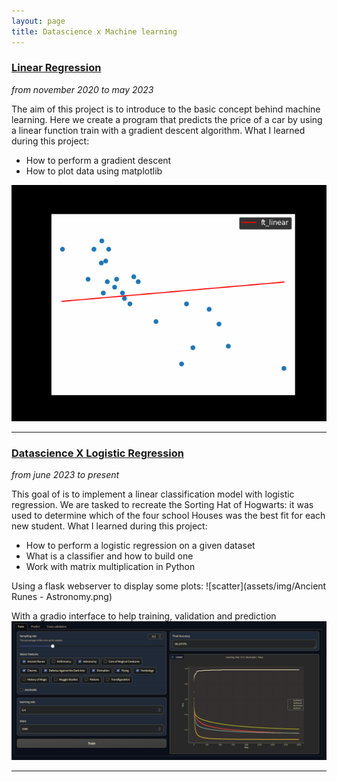 ```yaml
---
layout: page
title: Datascience x Machine learning
---
```


### [Linear Regression](https://github.com/lagachea/linear-regression)
_from november 2020 to may 2023_  

The aim of this project is to introduce to the basic concept behind machine learning.
Here we create a program that predicts the price of a car by using a linear function train with a gradient descent algorithm.
What I learned during this project:
- How to perform a gradient descent
- How to plot data using matplotlib

![linear-regression](./assets/img/linear-example.gif)

---

### [Datascience X Logistic Regression](https://github.com/plagache/DSLR)
_from june 2023 to present_  

This goal of is to implement a linear classification model with logistic regression.
We are tasked to recreate the Sorting Hat of Hogwarts: it was used to determine which of the four school Houses was the best fit for each new student.
What I learned during this project:
- How to perform a logistic regression on a given dataset
- What is a classifier and how to build one
- Work with matrix multiplication in Python

Using a flask webserver to display some plots:
![scatter](assets/img/Ancient Runes - Astronomy.png)

With a gradio interface to help training, validation and prediction
![gradio-interface](assets/img/gradio-interface.png)

---
